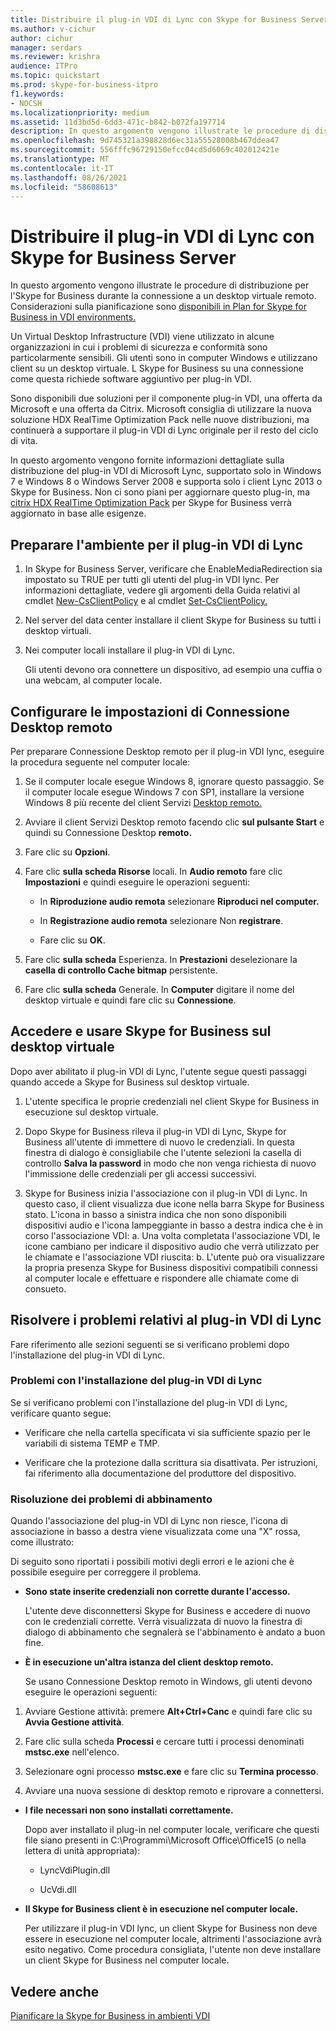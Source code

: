 ```yaml
---
title: Distribuire il plug-in VDI di Lync con Skype for Business Server
ms.author: v-cichur
author: cichur
manager: serdars
ms.reviewer: krishra
audience: ITPro
ms.topic: quickstart
ms.prod: skype-for-business-itpro
f1.keywords:
- NOCSH
ms.localizationpriority: medium
ms.assetid: 11d3bd5d-6dd3-471c-b842-b072fa197714
description: In questo argomento vengono illustrate le procedure di distribuzione per l'Skype for Business durante la connessione a un desktop virtuale remoto.
ms.openlocfilehash: 9d745321a398828d6ec31a55528008b467ddea47
ms.sourcegitcommit: 556fffc96729150efcc04cd5d6069c402012421e
ms.translationtype: MT
ms.contentlocale: it-IT
ms.lasthandoff: 08/26/2021
ms.locfileid: "58608613"
---
```

# <a name="deploy-the-lync-vdi-plug-in-with-skype-for-business-server"></a>Distribuire il plug-in VDI di Lync con Skype for Business Server
 
In questo argomento vengono illustrate le procedure di distribuzione per l'Skype for Business durante la connessione a un desktop virtuale remoto. Considerazioni sulla pianificazione sono [disponibili in Plan for Skype for Business in VDI environments.](../../plan-your-deployment/clients-and-devices/vdi-environments.md)
  
Un Virtual Desktop Infrastructure (VDI) viene utilizzato in alcune organizzazioni in cui i problemi di sicurezza e conformità sono particolarmente sensibili. Gli utenti sono in computer Windows e utilizzano client su un desktop virtuale. L Skype for Business su una connessione come questa richiede software aggiuntivo per plug-in VDI.
  
Sono disponibili due soluzioni per il componente plug-in VDI, una offerta da Microsoft e una offerta da Citrix. Microsoft consiglia di utilizzare la nuova soluzione HDX RealTime Optimization Pack nelle nuove distribuzioni, ma continuerà a supportare il plug-in VDI di Lync originale per il resto del ciclo di vita. 
  
In questo argomento vengono fornite informazioni dettagliate sulla distribuzione del plug-in VDI di Microsoft Lync, supportato solo in Windows 7 e Windows 8 o Windows Server 2008 e supporta solo i client Lync 2013 o Skype for Business. Non ci sono piani per aggiornare questo plug-in, ma [citrix HDX RealTime Optimization Pack](../../plan-your-deployment/clients-and-devices/vdi-environments.md#Citrix_RT) per Skype for Business verrà aggiornato in base alle esigenze.
  
## <a name="prepare-your-environment-for-the-lync-vdi-plug-in"></a>Preparare l'ambiente per il plug-in VDI di Lync
<a name="Prepare_vdi"> </a>

1. In Skype for Business Server, verificare che EnableMediaRedirection sia impostato su TRUE per tutti gli utenti del plug-in VDI lync. Per informazioni dettagliate, vedere gli argomenti della Guida relativi al cmdlet [New-CsClientPolicy](/powershell/module/skype/new-csclientpolicy?view=skype-ps) e al cmdlet [Set-CsClientPolicy.](/powershell/module/skype/set-csclientpolicy?view=skype-ps)
    
2. Nel server del data center installare il client Skype for Business su tutti i desktop virtuali.
    
3. Nei computer locali installare il plug-in VDI di Lync.
    
    Gli utenti devono ora connettere un dispositivo, ad esempio una cuffia o una webcam, al computer locale.
    
## <a name="configure-remote-desktop-connection-settings"></a>Configurare le impostazioni di Connessione Desktop remoto
<a name="Prepare_vdi"> </a>

Per preparare Connessione Desktop remoto per il plug-in VDI lync, eseguire la procedura seguente nel computer locale:
  
1. Se il computer locale esegue Windows 8, ignorare questo passaggio. Se il computer locale esegue Windows 7 con SP1, installare la versione Windows 8 più recente del client Servizi [Desktop remoto.](/windows-server/remote/remote-desktop-services/clients/remote-desktop-clients)
    
2. Avviare il client Servizi Desktop remoto facendo clic **sul pulsante Start** e quindi su Connessione Desktop **remoto.**
    
3. Fare clic su **Opzioni**.
    
4. Fare clic **sulla scheda Risorse** locali. In **Audio remoto** fare clic **Impostazioni** e quindi eseguire le operazioni seguenti:
    
   - In **Riproduzione audio remota** selezionare **Riproduci nel computer.**
    
   - In **Registrazione audio remota** selezionare Non **registrare**.
    
   - Fare clic su **OK**.
    
5. Fare clic **sulla scheda** Esperienza. In **Prestazioni** deselezionare la **casella di controllo Cache bitmap** persistente.
    
6. Fare clic **sulla scheda** Generale. In **Computer** digitare il nome del desktop virtuale e quindi fare clic su **Connessione**. 
    
## <a name="sign-in-and-use-skype-for-business-on-the-virtual-desktop"></a>Accedere e usare Skype for Business sul desktop virtuale
<a name="SfB_signin"> </a>

Dopo aver abilitato il plug-in VDI di Lync, l'utente segue questi passaggi quando accede a Skype for Business sul desktop virtuale.
  
1. L'utente specifica le proprie credenziali nel client Skype for Business in esecuzione sul desktop virtuale.
    
2. Dopo Skype for Business rileva il plug-in VDI di Lync, Skype for Business all'utente di immettere di nuovo le credenziali. In questa finestra di dialogo è consigliabile che l'utente selezioni la casella di controllo **Salva la password** in modo che non venga richiesta di nuovo l'immissione delle credenziali per gli accessi successivi.
    
3. Skype for Business inizia l'associazione con il plug-in VDI di Lync. In questo caso, il client visualizza due icone nella barra Skype for Business stato. L'icona in basso a sinistra indica che non sono disponibili dispositivi audio e l'icona lampeggiante in basso a destra indica che è in corso l'associazione VDI: a. Una volta completata l'associazione VDI, le icone cambiano per indicare il dispositivo audio che verrà utilizzato per le chiamate e l'associazione VDI riuscita: b. L'utente può ora visualizzare la propria presenza Skype for Business dispositivi compatibili connessi al computer locale e effettuare e rispondere alle chiamate come di consueto.
    
## <a name="troubleshoot-the-lync-vdi-plug-in"></a>Risolvere i problemi relativi al plug-in VDI di Lync
<a name="tshoot_VDI"> </a>

Fare riferimento alle sezioni seguenti se si verificano problemi dopo l'installazione del plug-in VDI di Lync.
  
### <a name="issues-with-installing-the-lync-vdi-plug-in"></a>Problemi con l'installazione del plug-in VDI di Lync

Se si verificano problemi con l'installazione del plug-in VDI di Lync, verificare quanto segue:
  
- Verificare che nella cartella specificata vi sia sufficiente spazio per le variabili di sistema TEMP e TMP.
    
- Verificare che la protezione dalla scrittura sia disattivata. Per istruzioni, fai riferimento alla documentazione del produttore del dispositivo.
    
### <a name="troubleshooting-issues-with-pairing"></a>Risoluzione dei problemi di abbinamento

Quando l'associazione del plug-in VDI di Lync non riesce, l'icona di associazione in basso a destra viene visualizzata come una "X" rossa, come illustrato: 
  
Di seguito sono riportati i possibili motivi degli errori e le azioni che è possibile eseguire per correggere il problema. 
  
- **Sono state inserite credenziali non corrette durante l'accesso.**
    
    L'utente deve disconnettersi Skype for Business e accedere di nuovo con le credenziali corrette. Verrà visualizzata di nuovo la finestra di dialogo di abbinamento che segnalerà se l'abbinamento è andato a buon fine.
    
- **È in esecuzione un'altra istanza del client desktop remoto.**
    
    Se usano Connessione Desktop remoto in Windows, gli utenti devono eseguire le operazioni seguenti:
    
1. Avviare Gestione attività: premere **Alt+Ctrl+Canc** e quindi fare clic su **Avvia Gestione attività**.
    
2. Fare clic sulla scheda **Processi** e cercare tutti i processi denominati **mstsc.exe** nell'elenco.
    
3. Selezionare ogni processo **mstsc.exe** e fare clic su **Termina processo**. 
    
4. Avviare una nuova sessione di desktop remoto e riprovare a connettersi. 
    
- **I file necessari non sono installati correttamente.**
    
    Dopo aver installato il plug-in nel computer locale, verificare che questi file siano presenti in C:\Programmi\Microsoft Office\Office15 (o nella lettera di unità appropriata):
    
  - LyncVdiPlugin.dll
    
  - UcVdi.dll
    
- **Il Skype for Business client è in esecuzione nel computer locale.**
    
    Per utilizzare il plug-in VDI lync, un client Skype for Business non deve essere in esecuzione nel computer locale, altrimenti l'associazione avrà esito negativo. Come procedura consigliata, l'utente non deve installare un client Skype for Business nel computer locale.
    
## <a name="see-also"></a>Vedere anche
<a name="tshoot_VDI"> </a>

[Pianificare la Skype for Business in ambienti VDI](../../plan-your-deployment/clients-and-devices/vdi-environments.md)